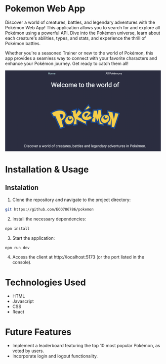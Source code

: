 # Pokemon Web App

Discover a world of creatures, battles, and legendary adventures with the Pokémon Web App! This application allows you to search for and explore all Pokémon using a powerful API. Dive into the Pokémon universe, learn about each creature's abilities, types, and stats, and experience the thrill of Pokémon battles.

Whether you're a seasoned Trainer or new to the world of Pokémon, this app provides a seamless way to connect with your favorite characters and enhance your Pokémon journey. Get ready to catch them all!

![app image](public/img2.png)

# Installation & Usage

## Instalation

1. Clone the repository and navigate to the project directory:

```sh
git https://github.com/ECO786786/pokemon

```

2. Install the necessary dependencies:

```sh
npm install
```

3. Start the application:

```sh
npm run dev
```

4. Access the client at http://localhost:5173 (or the port listed in the console).

# Technologies Used

- HTML
- Javascript
- CSS
- React

# Future Features

- Implement a leaderboard featuring the top 10 most popular Pokémon, as voted by users.
- Incorporate login and logout functionality.

